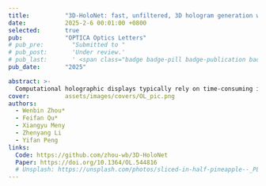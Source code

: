 ```yaml
---
title:          "3D-HoloNet: fast, unfiltered, 3D hologram generation with camera-calibrated network learning"
date:           2025-2-6 00:01:00 +0800
selected:       true
pub:            "OPTICA Optics Letters"
# pub_pre:        "Submitted to "
# pub_post:       'Under review.'
# pub_last:       ' <span class="badge badge-pill badge-publication badge-success">Spotlight</span>'
pub_date:       "2025"

abstract: >-
  Computational holographic displays typically rely on time-consuming iterative computer-generated holographic (CGH) algorithms and bulky physical filters to attain high-quality reconstruction images. This trade-off between inference speed and image quality becomes more pronounced when aiming to realize 3D holographic imagery. This work presents 3D-HoloNet, a deep neural network-empowered CGH algorithm for generating phase-only holograms (POHs) of 3D scenes, represented as RGB-D images, in real time. The proposed scheme incorporates a learned, camera-calibrated wave propagation model and a phase regularization prior into its optimization. This unique combination allows for accommodating practical, unfiltered holographic display setups that may be corrupted by various hardware imperfections. Results tested on an unfiltered holographic display reveal that the proposed 3D-HoloNet can achieve 30 fps at full HD for one color channel using a consumer-level GPU while maintaining image quality comparable to iterative methods across multiple focused distances.
cover:          assets/images/covers/OL_pic.png
authors:
  - Wenbin Zhou*
  - Feifan Qu*
  - Xiangyu Meny
  - Zhenyang Li
  - Yifan Peng
links:
  Code: https://github.com/zhou-wb/3D-HoloNet
  Paper: https://doi.org/10.1364/OL.544816
  # Unsplash: https://unsplash.com/photos/sliced-in-half-pineapple--_PLJZmHZzk
---
```

